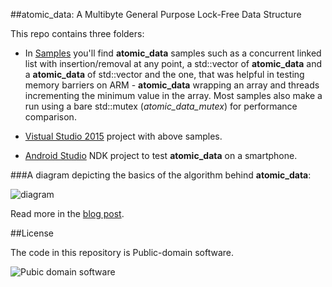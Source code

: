 
##atomic_data: A Multibyte General Purpose Lock-Free Data Structure

  This repo contains three folders:

  * In [Samples](https://github.com/alexpolt/atomic_data/tree/master/samples) 
    you'll find **atomic\_data** samples such as
    a concurrent linked list with insertion/removal at any point, a std::vector of 
    **atomic\_data** and a **atomic\_data** of std::vector and the one, that was
    helpful in testing memory barriers on ARM - **atomic\_data** wrapping an array 
    and threads incrementing the minimum value in the array. 
    Most samples also make a run using a bare std::mutex (*atomic\_data\_mutex*) for 
    performance comparison.

  * [Vistual Studio 2015](https://github.com/alexpolt/atomic_data/tree/master/VisualStudio2015/atomic_data_test)
    project with above samples.

  * [Android Studio](https://github.com/alexpolt/atomic_data/tree/master/AndroidStudio/atomic_data_test) 
    NDK project to test **atomic\_data** on a smartphone.


###A diagram depicting the basics of the algorithm behind **atomic\_data**:

  ![diagram](http://alexpolt.github.io/images/atomic-data.png)

  Read more in the [blog post](http://alexpolt.github.io/atomic-data.html). 


##License

  The code in this repository is Public-domain software.

  ![Pubic domain software](http://alexpolt.github.io/images/public_domain_mark.png)

